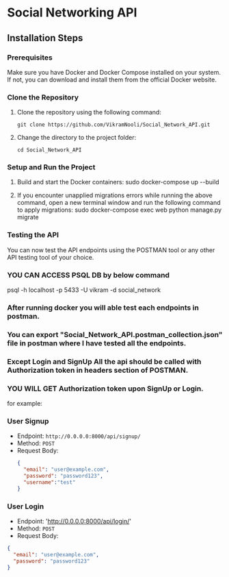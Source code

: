 # Social Networking API

## Installation Steps

### Prerequisites

Make sure you have Docker and Docker Compose installed on your system. If not, you can download and install them from the official Docker website.

### Clone the Repository

1. Clone the repository using the following command:
    ```
    git clone https://github.com/VikramNooli/Social_Network_API.git
    
    ```

2. Change the directory to the project folder:
    ```
    cd Social_Network_API
    
    ```

### Setup and Run the Project

1. Build and start the Docker containers:
  sudo docker-compose up --build
    

2. If you encounter unapplied migrations errors while running the above command, open a new terminal window and run the following command to apply migrations:
  sudo docker-compose exec web python manage.py migrate
  

### Testing the API

You can now test the API endpoints using the POSTMAN tool or any other API testing tool of your choice.

### YOU CAN ACCESS PSQL DB by below command 
psql -h localhost -p 5433 -U vikram -d social_network

### After running docker you will able test each endpoints in postman.
### You can export "Social_Network_API.postman_collection.json" file in postman where I have tested all the endpoints.
### Except Login and SignUp All the api should be called with Authorization token in headers section of POSTMAN.
### YOU WILL GET Authorization token upon SignUp or Login.


for example:
### User Signup
- Endpoint: `http://0.0.0.0:8000/api/signup/`
- Method: `POST`
- Request Body:
  ```json
  {
    "email": "user@example.com",
    "password": "password123",
    "username":"test"
  }

### User Login
- Endpoint:  'http://0.0.0.0:8000/api/login/'
- Method: `POST`
- Request Body:
```json
{
  "email": "user@example.com",
  "password": "password123"
}


